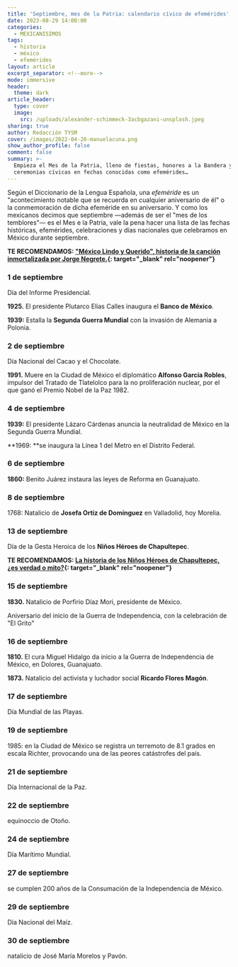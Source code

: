```yaml
---
title: 'Septiembre, mes de la Patria: calendario cívico de efemérides'
date: 2023-08-29 14:00:00
categories:
  - MEXICANISIMOS
tags:
  - historia
  - méxico
  - efemérides
layout: article
excerpt_separator: <!--more-->
mode: immersive
header:
  theme: dark
article_header:
  type: cover
  image:
    src: /uploads/alexander-schimmeck-3acbgazani-unsplash.jpeg
sharing: true
author: Redacción TYSM
cover: /images/2022-04-20-manuelacuna.png
show_author_profile: false
comment: false
summary: >-
  Empieza el Mes de la Patria, lleno de fiestas, honores a la Bandera y
  ceremonias cívicas en fechas conocidas como efemérides…
---
```

Según el Diccionario de la Lengua Española, una *efeméride* es un "acontecimiento notable que se recuerda en cualquier aniversario de él" o la conmemoración de dicha efeméride en su aniversario. Y como los mexicanos decimos que septiembre —además de ser el "mes de los temblores"— es el Mes e la Patria, vale la pena hacer una lista de las fechas históricas, efemérides, celebraciones y días nacionales que celebramos en México durante septiembre.

**TE RECOMENDAMOS: ["México Lindo y Querido", historia de la canción inmortalizada por Jorge Negrete.](https://blog.tonoysumariachi.com/cultura/2022/04/22/mexico-lindo-y-querido-origen-e-historia-de-la-cancion.html){: target="_blank" rel="noopener"}**

### 1 de septiembre

Día del Informe Presidencial.

**1925\.** El presidente Plutarco Elías Calles inaugura el **Banco de México**.

**1939:** Estalla la **Segunda Guerra Mundial** con la invasión de Alemania a Polonia.

### 2 de septiembre

Día Nacional del Cacao y el Chocolate.

**1991\.**&nbsp;Muere en la Ciudad de México el diplomático **Alfonso García Robles**, impulsor del Tratado de Tlatelolco para la no proliferación nuclear, por el que ganó el Premio Nobel de la Paz 1982.

### 4 de septiembre

**1939:** El presidente Lázaro Cárdenas anuncia la neutralidad de México en la Segunda Guerra Mundial.&nbsp;

**1969:&nbsp;**se inaugura la Línea 1 del Metro en el Distrito Federal.

### 6 de septiembre

**1860:**&nbsp;Benito Juárez instaura las leyes de Reforma en Guanajuato.

### 8 de septiembre

1768: Natalicio de **Josefa Ortiz de Domínguez** en Valladolid, hoy Morelia.

### 13 de septiembre

Día de la Gesta Heroica de los **Niños Héroes de Chapultepec**.

**TE RECOMENDAMOS: [La historia de los Niños Héroes de Chapultepec, ¿es verdad o mito?](https://blog.tonoysumariachi.com/historia/2022/06/30/la-historia-de-los-ninos-heroes-de-chapultepec-es-verdad-o-mito.html){: target="_blank" rel="noopener"}**

### 15 de septiembre

**1830\.** Natalicio de Porfirio Díaz Mori, presidente de México.

Aniversario del inicio de la Guerra de Independencia, con la celebración de "El Grito"

### 16 de septiembre

**1810\.** El cura Miguel Hidalgo da inicio a la Guerra de Independencia de México, en Dolores, Guanajuato.

**1873\.** Natalicio del activista y luchador social **Ricardo Flores Magón**.

### 17 de septiembre

Día Mundial de las Playas.

### 19 de septiembre

1985: en la Ciudad de México se registra un terremoto de 8.1 grados en escala Richter, provocando una de las peores catástrofes del país.

### 21 de septiembre

Día Internacional de la Paz.

### 22 de septiembre

equinoccio de Otoño.&nbsp;

### 24 de septiembre

Día Marítimo Mundial.

### 27 de septiembre

se cumplen 200 años de la Consumación de la Independencia de México.

### 29 de septiembre

Día Nacional del Maíz.

### 30 de septiembre

natalicio de José María Morelos y Pavón.

&nbsp;